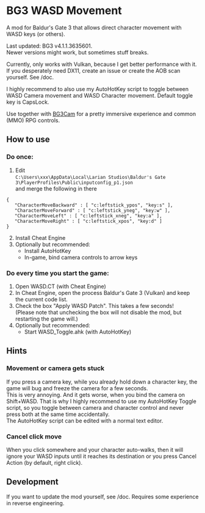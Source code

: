 # BG3 WASD Movement

A mod for Baldur's Gate 3 that allows direct character movement with WASD keys (or others).

Last updated: BG3 v4.1.1.3635601.  
Newer versions might work, but sometimes stuff breaks.

Currently, only works with Vulkan, because I get better performance with it.  
If you desperately need DX11, create an issue or create the AOB scan yourself. See /doc.

I highly recommend to also use my AutoHotKey script to toggle between WASD Camera movement
and WASD Character movement. Default toggle key is CapsLock.

Use together with [BG3Cam](https://github.com/shalzuth/BG3Cam) for a pretty immersive experience
and common (MMO) RPG controls.

## How to use

### Do once:

1. Edit  
```C:\Users\xxx\AppData\Local\Larian Studios\Baldur's Gate 3\PlayerProfiles\Public\inputconfig_p1.json```  
and merge the following in there
```
{
   "CharacterMoveBackward" : [ "c:leftstick_ypos", "key:s" ],
   "CharacterMoveForward" : [ "c:leftstick_yneg", "key:w" ],
   "CharacterMoveLeft" : [ "c:leftstick_xneg", "key:a" ],
   "CharacterMoveRight" : [ "c:leftstick_xpos", "key:d" ]
}
```
2. Install Cheat Engine
3. Optionally but recommended:
    * Install AutoHotKey
    * In-game, bind camera controls to arrow keys

### Do every time you start the game:

1. Open WASD.CT (with Cheat Engine)
2. In Cheat Engine, open the process Baldur's Gate 3 (Vulkan) and keep the current code list.
3. Check the box "Apply WASD Patch". This takes a few seconds!  
(Please note that unchecking the box will not disable the mod, but restarting the game will.)
4. Optionally but recommended:
    * Start WASD_Toggle.ahk (with AutoHotKey)

## Hints

### Movement or camera gets stuck

If you press a camera key, while you already hold down a character
key, the game will bug and freeze the camera for a few seconds.  
This is very annoying. And it gets worse, when you bind the camera on Shift+WASD.
That is why I highly recommend to use my AutoHotKey Toggle script, so you toggle between camera and
character control and never press both at the
same time accidentally.  
The AutoHotKey script can be edited with a normal text editor.

### Cancel click move

When you click somewhere and your character auto-walks, then it will ignore your WASD inputs until
it reaches its destination or you press Cancel Action (by default, right click).

## Development

If you want to update the mod yourself, see /doc.
Requires some experience in reverse engineering.
